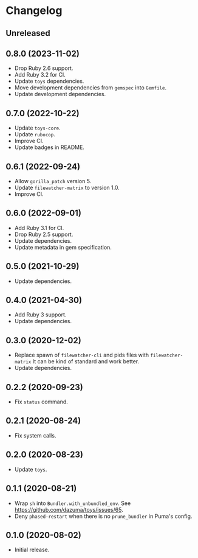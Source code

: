# Changelog

## Unreleased

## 0.8.0 (2023-11-02)

*   Drop Ruby 2.6 support.
*   Add Ruby 3.2 for CI.
*   Update `toys` dependencies.
*   Move development dependencies from `gemspec` into `Gemfile`.
*   Update development dependencies.

## 0.7.0 (2022-10-22)

*   Update `toys-core`.
*   Update `rubocop`.
*   Improve CI.
*   Update badges in README.

## 0.6.1 (2022-09-24)

*   Allow `gorilla_patch` version 5.
*   Update `filewatcher-matrix` to version 1.0.
*   Improve CI.

## 0.6.0 (2022-09-01)

*   Add Ruby 3.1 for CI.
*   Drop Ruby 2.5 support.
*   Update dependencies.
*   Update metadata in gem specification.

## 0.5.0 (2021-10-29)

*   Update dependencies.

## 0.4.0 (2021-04-30)

*   Add Ruby 3 support.
*   Update dependencies.

## 0.3.0 (2020-12-02)

*   Replace spawn of `filewatcher-cli` and pids files with `filewatcher-matrix`
    It can be kind of standard and work better.
*   Update dependencies.

## 0.2.2 (2020-09-23)

*   Fix `status` command.

## 0.2.1 (2020-08-24)

*   Fix system calls.

## 0.2.0 (2020-08-23)

*   Update `toys`.

## 0.1.1 (2020-08-21)

*   Wrap `sh` into `Bundler.with_unbundled_env`.
    See <https://github.com/dazuma/toys/issues/65>.
*   Deny `phased-restart` when there is no `prune_bundler` in Puma's config.

## 0.1.0 (2020-08-02)

*   Initial release.
